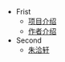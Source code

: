<!-- _sidebar.md -->

* Frist
  * [项目介绍](/jieshao/page1.md) <!--注意这里是相对路径-->
  * [作者介绍](/jieshao/page2.md)
* Second
  * [朱洽轩](/ProjectDocs/zhuqiaxuan.md)
